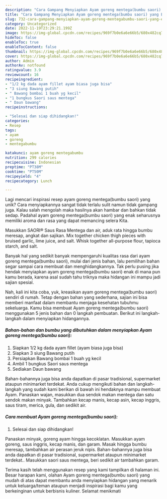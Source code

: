 ```yaml
---
description: "Cara Gampang Menyiapkan Ayam goreng mentega(bumbu saori) yang Enak"
title: "Cara Gampang Menyiapkan Ayam goreng mentega(bumbu saori) yang Enak"
slug: 732-cara-gampang-menyiapkan-ayam-goreng-mentegabumbu-saori-yang-enak
category: Uncategorized
date: 2022-11-19T23:29:21.199Z
image: https://img-global.cpcdn.com/recipes/969f7b0e6a6e66b5/680x482cq70/ayam-goreng-mentegabumbu-saori-foto-resep-utama.jpg
hideToc: false
enableToc: true
enableTocContent: false
thumbnail: https://img-global.cpcdn.com/recipes/969f7b0e6a6e66b5/680x482cq70/ayam-goreng-mentegabumbu-saori-foto-resep-utama.jpg
cover: https://img-global.cpcdn.com/recipes/969f7b0e6a6e66b5/680x482cq70/ayam-goreng-mentegabumbu-saori-foto-resep-utama.jpg
author: Admin
authorAv: notfound
ratingvalue: 3.9
reviewcount: 16
recipeingredient:
- "1/2 kg dada ayam fillet ayam biasa juga bisa"
- "3 siung Bawang putih"
- " Bawang bombai 1 buah yg kecil"
- "1 bungkus Saori saus mentega"
- " Daun bawang"
recipeinstructions:

- "Selesai dan siap dihidangkan!"
categories:
- Resep
tags:
- ayam
- goreng
- mentegabumbu

katakunci: ayam goreng mentegabumbu 
nutrition: 299 calories
recipecuisine: Indonesian
preptime: "PT38M"
cooktime: "PT50M"
recipeyield: "4"
recipecategory: Lunch

---
```





Lagi mencari inspirasi resep ayam goreng mentega(bumbu saori) yang unik? Cara menyiapkannya sangat tidak terlalu sulit namun tidak gampang juga. Kalau salah mengolah maka hasilnya akan hambar dan bahkan tidak sedap. Padahal ayam goreng mentega(bumbu saori) yang enak seharusnya memiliki aroma dan rasa yang dapat memancing selera Kita.





Masukkan SAORI® Saus Rasa Mentega dan air, aduk rata hingga bumbu meresap, angkat dan sajikan. Mix together chicken thigh pieces with bruised garlic, lime juice, and salt. Whisk together all-purpose flour, tapioca starch, and salt.

Banyak hal yang sedikit banyak mempengaruhi kualitas rasa dari ayam goreng mentega(bumbu saori), mulai dari jenis bahan, lalu pemilihan bahan segar sampai cara membuat dan menghidangkannya. Tak perlu pusing jika hendak menyiapkan ayam goreng mentega(bumbu saori) enak di mana pun kamu berada, karena asal sudah tahu triknya maka hidangan ini mampu jadi sajian spesial.






Nah, kali ini kita coba, yuk, kreasikan ayam goreng mentega(bumbu saori) sendiri di rumah. Tetap dengan bahan yang sederhana, sajian ini bisa memberi manfaat dalam membantu menjaga kesehatan tubuhmu sekeluarga. Kamu bisa membuat Ayam goreng mentega(bumbu saori) menggunakan 5 jenis bahan dan 0 langkah pembuatan. Berikut ini langkah-langkah dalam menyiapkan hidangannya.

<!--inarticleads1-->

##### Bahan-bahan dan bumbu yang dibutuhkan dalam menyiapkan Ayam goreng mentega(bumbu saori):

1. Siapkan 1/2 kg dada ayam fillet (ayam biasa juga bisa)
1. Siapkan 3 siung Bawang putih
1. Persiapkan  Bawang bombai 1 buah yg kecil
1. Ambil 1 bungkus Saori saus mentega
1. Sediakan  Daun bawang


Bahan-bahannya juga bisa anda dapatkan di pasar tradisional, supermarket ataupun minimarket terdekat. Anda cukup mengikuti bahan dan langkah-langkah yang sudah kami berikan di bawah ini hendaknya mampu membuat Ayam. Panaskan wajan, masukkan dua sendok makan mentega dan satu sendok makan minyak. Tambahkan kecap manis, kecap asin, kecap inggris, saus tiram, merica, gula, dan sedikit air. 

<!--inarticleads2-->

##### Cara membuat Ayam goreng mentega(bumbu saori):


1. Selesai dan siap dihidangkan!

Panaskan minyak, goreng ayam hingga kecoklatan. Masukkan ayam goreng, saus inggris, kecap manis, dan garam. Masak hingga bumbu meresap, tambahkan air perasan jeruk nipis. Bahan-bahannya juga bisa anda dapatkan di pasar tradisional, supermarket ataupun minimarket terdekat.. Masukkan saori saus mentega, beri sedikit air tambahkan garam. 

Terima kasih telah menggunakan resep yang kami tampilkan di halaman ini. Besar harapan kami, olahan Ayam goreng mentega(bumbu saori) yang mudah di atas dapat membantu anda menyiapkan hidangan yang menarik untuk keluarga/teman ataupun menjadi inspirasi bagi kamu yang berkeinginan untuk berbisnis kuliner. Selamat menikmati
